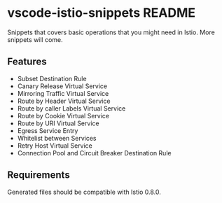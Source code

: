 # vscode-istio-snippets README

Snippets that covers basic operations that you might need in Istio.
More snippets will come.

## Features

* Subset Destination Rule
* Canary Release Virtual Service
* Mirroring Traffic Virtual Service
* Route by Header Virtual Service
* Route by caller Labels Virtual Service
* Route by Cookie Virtual Service
* Route by URI Virtual Service
* Egress Service Entry
* Whitelist between Services
* Retry Host Virtual Service
* Connection Pool and Circuit Breaker Destination Rule

## Requirements

Generated files should be compatible with Istio 0.8.0.

